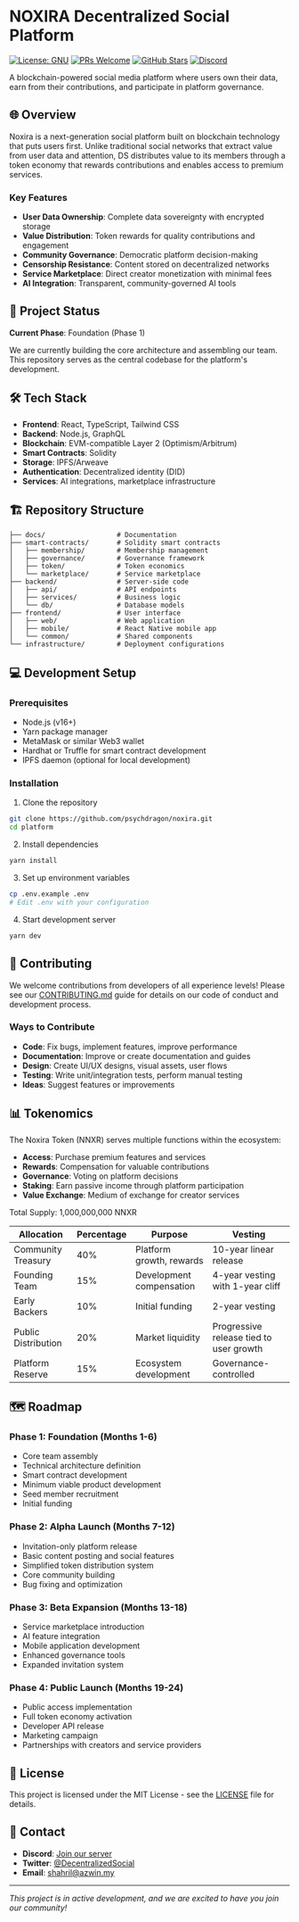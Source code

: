# NOXIRA Decentralized Social Platform

[![License: GNU](https://img.shields.io/badge/License-GNU-blue.svg)](https://opensource.org/licenses/GNU)
[![PRs Welcome](https://img.shields.io/badge/PRs-welcome-brightgreen.svg)](http://makeapullrequest.com)
[![GitHub Stars](https://img.shields.io/github/stars/decentralized-social/platform?style=social)](https://github.com/decentralized-social/platform)
[![Discord](https://img.shields.io/discord/123456789?logo=discord&label=Discord&color=5865F2)](https://discord.gg/decentralized-social)

A blockchain-powered social media platform where users own their data, earn from their contributions, and participate in platform governance.

## 🌐 Overview

Noxira is a next-generation social platform built on blockchain technology that puts users first. Unlike traditional social networks that extract value from user data and attention, DS distributes value to its members through a token economy that rewards contributions and enables access to premium services.

### Key Features

- **User Data Ownership**: Complete data sovereignty with encrypted storage
- **Value Distribution**: Token rewards for quality contributions and engagement
- **Community Governance**: Democratic platform decision-making
- **Censorship Resistance**: Content stored on decentralized networks
- **Service Marketplace**: Direct creator monetization with minimal fees
- **AI Integration**: Transparent, community-governed AI tools

## 🚀 Project Status

**Current Phase**: Foundation (Phase 1)

We are currently building the core architecture and assembling our team. This repository serves as the central codebase for the platform's development.

## 🛠️ Tech Stack

- **Frontend**: React, TypeScript, Tailwind CSS
- **Backend**: Node.js, GraphQL
- **Blockchain**: EVM-compatible Layer 2 (Optimism/Arbitrum)
- **Smart Contracts**: Solidity
- **Storage**: IPFS/Arweave
- **Authentication**: Decentralized identity (DID)
- **Services**: AI integrations, marketplace infrastructure

## 🏗️ Repository Structure

```
├── docs/                  # Documentation
├── smart-contracts/       # Solidity smart contracts
│   ├── membership/        # Membership management
│   ├── governance/        # Governance framework
│   ├── token/             # Token economics
│   └── marketplace/       # Service marketplace
├── backend/               # Server-side code
│   ├── api/               # API endpoints
│   ├── services/          # Business logic
│   └── db/                # Database models
├── frontend/              # User interface
│   ├── web/               # Web application
│   ├── mobile/            # React Native mobile app
│   └── common/            # Shared components
└── infrastructure/        # Deployment configurations
```

## 💻 Development Setup

### Prerequisites

- Node.js (v16+)
- Yarn package manager
- MetaMask or similar Web3 wallet
- Hardhat or Truffle for smart contract development
- IPFS daemon (optional for local development)

### Installation

1. Clone the repository
```bash
git clone https://github.com/psychdragon/noxira.git
cd platform
```

2. Install dependencies
```bash
yarn install
```

3. Set up environment variables
```bash
cp .env.example .env
# Edit .env with your configuration
```

4. Start development server
```bash
yarn dev
```

## 🤝 Contributing

We welcome contributions from developers of all experience levels! Please see our [CONTRIBUTING.md](CONTRIBUTING.md) guide for details on our code of conduct and development process.

### Ways to Contribute

- **Code**: Fix bugs, implement features, improve performance
- **Documentation**: Improve or create documentation and guides
- **Design**: Create UI/UX designs, visual assets, user flows
- **Testing**: Write unit/integration tests, perform manual testing
- **Ideas**: Suggest features or improvements

## 📊 Tokenomics

The Noxira Token (NNXR) serves multiple functions within the ecosystem:

- **Access**: Purchase premium features and services
- **Rewards**: Compensation for valuable contributions  
- **Governance**: Voting on platform decisions
- **Staking**: Earn passive income through platform participation
- **Value Exchange**: Medium of exchange for creator services

Total Supply: 1,000,000,000 NNXR

| Allocation | Percentage | Purpose | Vesting |
|------------|------------|---------|---------|
| Community Treasury | 40% | Platform growth, rewards | 10-year linear release |
| Founding Team | 15% | Development compensation | 4-year vesting with 1-year cliff |
| Early Backers | 10% | Initial funding | 2-year vesting |
| Public Distribution | 20% | Market liquidity | Progressive release tied to user growth |
| Platform Reserve | 15% | Ecosystem development | Governance-controlled |

## 🗺️ Roadmap

### Phase 1: Foundation (Months 1-6)
- Core team assembly
- Technical architecture definition
- Smart contract development
- Minimum viable product development
- Seed member recruitment
- Initial funding

### Phase 2: Alpha Launch (Months 7-12)
- Invitation-only platform release
- Basic content posting and social features
- Simplified token distribution system
- Core community building
- Bug fixing and optimization

### Phase 3: Beta Expansion (Months 13-18)
- Service marketplace introduction
- AI feature integration
- Mobile application development
- Enhanced governance tools
- Expanded invitation system

### Phase 4: Public Launch (Months 19-24)
- Public access implementation
- Full token economy activation
- Developer API release
- Marketing campaign
- Partnerships with creators and service providers

## 📄 License

This project is licensed under the MIT License - see the [LICENSE](LICENSE) file for details.

## 📢 Contact

- **Discord**: [Join our server](https://discord.gg/decentralized-social)
- **Twitter**: [@DecentralizedSocial](https://twitter.com/DecentralizedSocial)
- **Email**: shahril@azwin.my

---

*This project is in active development, and we are excited to have you join our community!*
